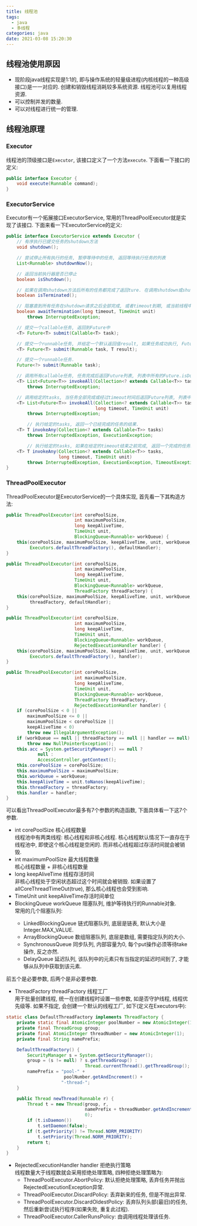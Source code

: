```yaml
---
title: 线程池
tags:
  - java
  - 多线程
categories: java
date: 2021-03-08 15:20:30
---
```


## 线程池使用原因
- 现阶段java线程实现是1:1的, 即与操作系统的轻量级进程(内核线程的一种高级接口)是一一对应的. 创建和销毁线程消耗较多系统资源. 线程池可以复用线程资源.
- 可以控制并发的数量.
- 可以对线程进行统一的管理.

## 线程池原理
### Executor
线程池的顶级接口是`Executor`, 该接口定义了一个方法`execute`. 下面看一下接口的定义:
```java
public interface Executor {
    void execute(Runnable command);
}

```

### ExecutorService
Executor有一个拓展接口ExecutorService, 常用的ThreadPoolExecutor就是实现了该接口. 下面来看一下ExecutorService的定义:
```java
public interface ExecutorService extends Executor {
	// 有序执行已提交任务的shutdown方法
    void shutdown();

	// 尝试停止所有执行的任务, 暂停等待中的任务, 返回等待执行任务的列表
    List<Runnable> shutdownNow();

	// 返回当前执行器是否已停止
    boolean isShutdown();

	// 如果在调用shutdown方法后所有的任务都完成了返回ture. 在调用shutdown或shutdownNow方法前, 该方法永远返回false.
    boolean isTerminated();

	// 阻塞直到所有任务在shutdown请求之后全部完成, 或者timeout到期, 或当前线程中断. 如果当前执行器终止返回true, 如果经过了timeout还未终止返回false.
    boolean awaitTermination(long timeout, TimeUnit unit)
        throws InterruptedException;

	// 提交一个callable任务, 返回到Future中
    <T> Future<T> submit(Callable<T> task);

	// 提交一个runnable任务, 并给定一个默认返回值result, 如果任务成功执行, Future的get方法将返回该result.
    <T> Future<T> submit(Runnable task, T result);

	// 提交一个runnable任务.
    Future<?> submit(Runnable task);

	// 调用所有callable任务, 任务完成后返回Future列表, 列表中所有的Future.isDone方法将返回true. 返回的Future顺序与tasks的顺序一一对应.
    <T> List<Future<T>> invokeAll(Collection<? extends Callable<T>> tasks)
        throws InterruptedException;

	// 调用给定的tasks, 当任务全部完成或经过timeout时间后返回Future列表, 列表中的Future.isDone将返回true. 如果返回的Future如果未完成就被全部取消. 返回的Future顺序与tasks一一对应.
    <T> List<Future<T>> invokeAll(Collection<? extends Callable<T>> tasks,
                                  long timeout, TimeUnit unit)
        throws InterruptedException;

		// 执行给定的tasks, 返回一个已经完成的任务的结果.
    <T> T invokeAny(Collection<? extends Callable<T>> tasks)
        throws InterruptedException, ExecutionException;

		// 执行给定的tasks, 如果在给定的timeout结束之前完成, 返回一个完成的任务结果.
    <T> T invokeAny(Collection<? extends Callable<T>> tasks,
                    long timeout, TimeUnit unit)
        throws InterruptedException, ExecutionException, TimeoutException;
}
```

### ThreadPoolExecutor
ThreadPoolExecutor是ExecutorService的一个具体实现, 首先看一下其构造方法:
```java
public ThreadPoolExecutor(int corePoolSize,
						  int maximumPoolSize,
						  long keepAliveTime,
						  TimeUnit unit,
						  BlockingQueue<Runnable> workQueue) {
	this(corePoolSize, maximumPoolSize, keepAliveTime, unit, workQueue,
		 Executors.defaultThreadFactory(), defaultHandler);
}

public ThreadPoolExecutor(int corePoolSize,
						  int maximumPoolSize,
						  long keepAliveTime,
						  TimeUnit unit,
						  BlockingQueue<Runnable> workQueue,
						  ThreadFactory threadFactory) {
	this(corePoolSize, maximumPoolSize, keepAliveTime, unit, workQueue,
		 threadFactory, defaultHandler);
}

public ThreadPoolExecutor(int corePoolSize,
						  int maximumPoolSize,
						  long keepAliveTime,
						  TimeUnit unit,
						  BlockingQueue<Runnable> workQueue,
						  RejectedExecutionHandler handler) {
	this(corePoolSize, maximumPoolSize, keepAliveTime, unit, workQueue,
		 Executors.defaultThreadFactory(), handler);
}

public ThreadPoolExecutor(int corePoolSize,
						  int maximumPoolSize,
						  long keepAliveTime,
						  TimeUnit unit,
						  BlockingQueue<Runnable> workQueue,
						  ThreadFactory threadFactory,
						  RejectedExecutionHandler handler) {
	if (corePoolSize < 0 ||
		maximumPoolSize <= 0 ||
		maximumPoolSize < corePoolSize ||
		keepAliveTime < 0)
		throw new IllegalArgumentException();
	if (workQueue == null || threadFactory == null || handler == null)
		throw new NullPointerException();
	this.acc = System.getSecurityManager() == null ?
			null :
			AccessController.getContext();
	this.corePoolSize = corePoolSize;
	this.maximumPoolSize = maximumPoolSize;
	this.workQueue = workQueue;
	this.keepAliveTime = unit.toNanos(keepAliveTime);
	this.threadFactory = threadFactory;
	this.handler = handler;
}

```
可以看出ThreadPoolExecutor最多有7个参数的构造函数, 下面具体看一下这7个参数.
- int corePoolSize
核心线程数量  
线程池中有两类线程: 核心线程和非核心线程. 核心线程默认情况下一直存在于线程池中, 即使这个核心线程是空闲的. 而非核心线程超过存活时间就会被销毁.
- int maximumPoolSize
最大线程数量  
核心线程数量 + 非核心线程数量
- long keepAliveTime
线程存活时间  
非核心线程处于空闲状态超过这个时间就会被销毁. 如果设置了allCoreThreadTimeOut(true), 那么核心线程也会受到影响.
- TimeUnit unit
keepAliveTime存活时间单位
- BlockingQueue<Runnable> workQueue
阻塞队列, 维护等待执行的Runnable对象.  
常用的几个阻塞队列:
	- LinkedBlockingQueue
	链式阻塞队列, 底层是链表, 默认大小是Integer.MAX_VALUE.
	- ArrayBlockingQueue
	数组阻塞队列, 底层是数组, 需要指定队列的大小.
	- SynchronousQueue
	同步队列, 内部容量为0, 每个put操作必须等待take操作, 反之亦然.
	- DelayQueue
	延迟队列, 该队列中的元素只有当指定的延迟时间到了, 才能够从队列中获取到该元素.

前五个是必要参数, 后两个是非必要参数.
- ThreadFactory threadFactory
线程工厂  
用于批量创建线程, 统一在创建线程时设置一些参数, 如是否守护线程, 线程优先级等. 如果不指定, 会创建一个默认的线程工厂, 如下(定义在Executors中):
```java
static class DefaultThreadFactory implements ThreadFactory {
	private static final AtomicInteger poolNumber = new AtomicInteger(1);
	private final ThreadGroup group;
	private final AtomicInteger threadNumber = new AtomicInteger(1);
	private final String namePrefix;

	DefaultThreadFactory() {
		SecurityManager s = System.getSecurityManager();
		group = (s != null) ? s.getThreadGroup() :
							  Thread.currentThread().getThreadGroup();
		namePrefix = "pool-" +
					  poolNumber.getAndIncrement() +
					 "-thread-";
	}

	public Thread newThread(Runnable r) {
		Thread t = new Thread(group, r,
							  namePrefix + threadNumber.getAndIncrement(),
							  0);
		if (t.isDaemon())
			t.setDaemon(false);
		if (t.getPriority() != Thread.NORM_PRIORITY)
			t.setPriority(Thread.NORM_PRIORITY);
		return t;
	}
}
```

- RejectedExecutionHandler handler
拒绝执行策略  
线程数量大于线程数就会采用拒绝处理策略, 四种拒绝处理策略为:
	- ThreadPoolExecutor.AbortPolicy: 默认拒绝处理策略, 丢弃任务并抛出RejectedExecutionException异常.
	- ThreadPoolExecutor.DiscardPolicy: 丢弃新来的任务, 但是不抛出异常.
	- ThreadPoolExecutor.DiscardOldestPolicy: 丢弃队列头部(最旧)的任务, 然后重新尝试执行程序(如果失败, 重复此过程).
	- ThreadPoolExecutor.CallerRunsPolicy: 由调用线程处理该任务.


